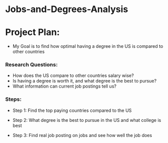 # Jobs-and-Degrees-Analysis
# Project Plan:
- My Goal is to find how optimal having a degree in the US is compared to other countries 

### Research Questions:
-  How does the US compare to other countries salary wise?
-  Is having a degree is worth it, and what degree is the best to pursue?
-  What information can current job postings tell us?

### Steps:
- Step 1: Find the top paying countries compared to the US

- Step 2: What degree is the best to pursue in the US and what college is best

- Step 3: Find real job posting on jobs and see how well the job does
